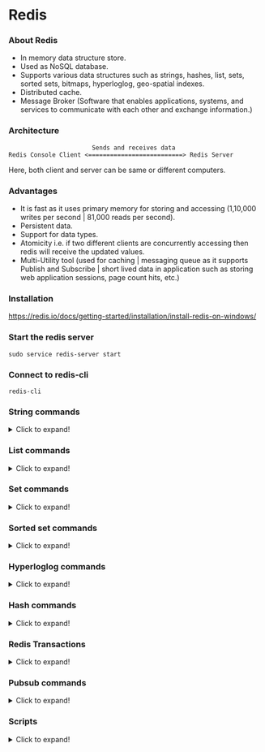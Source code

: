 # Redis

### About Redis
- In memory data structure store.
- Used as NoSQL database.
- Supports various data structures such as strings, hashes, list, sets, sorted sets, bitmaps, hyperloglog, geo-spatial indexes.
- Distributed cache.
- Message Broker (Software that enables applications, systems, and services to communicate with each other and exchange information.)

### Architecture
```
                       Sends and receives data
Redis Console Client <==========================> Redis Server
```
Here, both client and server can be same or different computers.

### Advantages
- It is fast as it uses primary memory for storing and accessing (1,10,000 writes per second | 81,000 reads per second).
- Persistent data.
- Support for data types.
- Atomicity i.e. if two different clients are concurrently accessing then redis will receive the updated values.
- Multi-Utility tool (used for caching | messaging queue as it supports Publish and Subscribe | short lived data in application such as storing web application sessions, page count hits, etc.)

### Installation
https://redis.io/docs/getting-started/installation/install-redis-on-windows/

### Start the redis server
`sudo service redis-server start`

### Connect to redis-cli
`redis-cli`

### String commands

<details>
<summary>Click to expand!</summary>

| Commands | Output | Description |
|----------|--------|-------------|
| set name "Vrishti Gupta" | OK | |
| get name | "Vrishti Gupta" | |
| getrange name 0 8 | "Vrishti G" | |
| mset language English Technology Redis | OK | |
| mget language Technology | 1) "English" <br /> 2) "Redis" | |
| strlen language | (integer) 7 | |
| set counter 1 | OK | |
| get counter | "1" | |
| incr counter | (integer) 2 | |
| incrby counter 10 | (integer) 12 | |
| decr counter | (integer) 11 | |
| decrby counter 8 | (integer) 3 | |
| set pi 3.14 | OK | |
| get pi | "3.14" | |
| incrbyfloat pi 0.1 | "3.24" | | 
| expire pi 10 | (integer) 1 | It will expire the value of pi after 10 seconds |
| get pi | (nil) | Getting value of pi after 10 seconds |
| ttl pi | (integer) -2 | Time to live for pi after 10 seconds |
| setex var 30 "var_ttl = 30" | OK | To set expiry while setting the value |
| keys * | 1) "name" <br /> 2) "Technology" <br /> 3) "language" <br /> 4) "counter" | To show all the keys |
| flushdb ASYNC | OK | Deletes all keys from the connection's current database. |
| keys * | (empty array) | |
| flushall ASYNC | OK | Deletes all keys from all databases. |

</details>

### List commands

<details>
<summary>Click to expand!</summary>

| Commands | Output | Description |
|----------|--------|-------------|
| lpush country India UK | (integer) 2 | |
| lrange country 0 -1 | 1) "UK" <br /> 2) "India" | |
| rpush country USA | (integer) 3 | |
| lrange country 0 -1 | 1) "UK" <br /> 2) "India" <br /> 3) "USA" | |
| llen country | (integer) 3 | |
| lset country 0 Russia | OK | |
| lrange country 0 -1 | 1) "Russia" <br /> 2) "India" <br /> 3) "USA" | |
| linsert country BEFORE USA UK | (integer) 4 | |
| lrange country 0 -1 | 1) "Russia" <br /> 2) "India" <br /> 3) "UK" <br /> 4) "USA" | |
| linsert country AFTER India Italy | (integer) 5 | |
| lrange country 0 -1 | 1) "Russia" <br /> 2) "India" <br /> 3) "Italy" <br /> 4) "UK" <br /> 5) "USA" | |
| lindex country 1 | "India" | |
| lpushx Movies "Harry Potter" "3 idiots" | (integer) 0 | Pushes the element, only if key (list) exists |
| sort country ALPHA | 1) "India" <br /> 2) "Italy" <br /> 3) "Russia" <br /> 4) "UK" <br /> 5) "USA" | |

</details>

### Set commands

<details>
<summary>Click to expand!</summary>

| Commands | Output | Description |
|----------|--------|-------------|
| sadd technology Java Redis React Flutter Angular MongoDB Firebase | (integer) 7 | To add elements in set |
| smembers technology | 1) "React" <br /> 2) "Java" <br /> 3) "Redis" <br /> 4) "MongoDB" <br /> 5) "Firebase" <br /> 6) "Flutter" <br /> 7) "Angular" | To get the elements of the set |
| scard technology | (integer) 7 | To get the count of the elements in the set |
| sismember technology Java | (integer) 1 | |
| sadd frontend React Angular HTML CSS | (integer) 4 | |
| sdiff technology frontend | 1) "Flutter" <br /> 2) "MongoDB" <br /> 3) "Redis" <br /> 4) "Firebase" <br /> 5) "Java" | Returns difference b/w sets i.e elements that are not available in 2nd set |
| sdiffstore diffSet technology frontend | (integer) 5 | To store the result in some other set |
| sinter technology frontend | 1) "Angular" <br /> 2) "React" | Returns the intersection of two sets |
|  sinterstore interSet technology frontend | (integer) 2 | To store the result of intersection in some other set |
| sunion technology frontend | 1) "Firebase" <br /> 2) "HTML" <br /> 3) "Flutter" <br /> 4) "Angular" <br /> 5) "Java" <br /> 6) "React" <br /> 7) "MongoDB" <br /> 8) "Redis" <br /> 9) "CSS" | |
| sunionstore unionSet technology frontend | (integer) 9 | |

</details>

### Sorted set commands

<details>
<summary>Click to expand!</summary>

| Commands | Output | Description |
|----------|--------|-------------|
| zadd users 110 Vrishti 22 Hermione 44 Harry 35 John 20 Alexa | (integer) 5 | To add elements in sorted set along with their score |
| zrange users 0 -1 | 1) "Alexa" <br /> 2) "Hermione" <br /> 3) "John" <br /> 4) "Harry" <br /> 5) "Vrishti" | |
| zrange users 0 -1 withscores | 1) "Alexa" <br />  2) "20" <br />  3) "Hermione" <br />  4) "22" <br />  5) "John" <br />  6) "35" <br />  7) "Harry" <br />  8) "44" <br />  9) "Vrishti" <br /> 10) "110" | To get all the elements in sorted aet along with their scores. |
| zcard users | (integer) 5 | To get the count of number of elements in sorted set |
| zcount users 10 40 | (integer) 3 | To get the count of number of elements within the given range according to the score |
| zcount users -inf +inf | (integer) 5 | |
| zrem users Alexa | (integer) 1 | To remove any element from sorted set |
| zrange users 0 -1 rev withscores <br /> or <br /> zrevrange users 0 -1 withscores | 1) "Vrishti" <br /> 2) "110" <br /> 3) "Harry" <br /> 4) "44" <br /> 5) "John" <br /> 6) "35" <br /> 7) "Hermione" <br /> 8) "22"
| zscore users Vrishti | "110" | To get the zscore of any element |
| zrange users 40 10 byscore rev withscores <br /> or <br /> zrevrangebyscore users 40 10 withscores | 1) "John" <br /> 2) "35" <br /> 3) "Hermione" <br /> 4) "22" | |
| zincrby users 20 Hermione | "42" | To increment the score of any element |
| zremrangebyscore users 0 20 | (integer) 0 | To remove elements within the given range according to the score |
| zremrangebyrank users 0 1 | (integer) 2 | To remove elements within the given range according to the rank |

</details>

### Hyperloglog commands

<details>
<summary>Click to expand!</summary>

| Commands | Output | Description |
|----------|--------|-------------|
| pfadd hll a b c d e f g | (integer) 1 | add elements in hyperloglog |
| pfcount hll | (integer) 7 | |
| pfadd hll2 1 2 3 4 5 6 7 | (integer) 1 | |
| pfcount hll2 | (integer) 7 | |
| pfmerge mergedhll hll hll2 | OK | |
| pfcount mergedhll | (integer) 14 | |

</details>

### Hash commands

<details>
<summary>Click to expand!</summary>

| Commands | Output | Description |
|----------|--------|-------------|
| hset mp name Vrishti Phone 0123456789 age 18 <br /> or <br /> hmset mp name Vrishti Phone 0123456789 age 18 | (integer) 3 | |
| hkeys mp | 1) "name" <br /> 2) "Phone" <br /> 3) "age" | |
| hvals mp | 1) "Vrishti" <br /> 2) "0123456789" <br /> 3) "18" | |
| hgetall mp | 1) "name" <br /> 2) "Vrishti" <br /> 3) "Phone" <br /> 4) "0123456789" <br /> 5) "age" <br /> 6) "18" | |
| hexists mp name | (integer) 1 | To check if key exists in map |
| hlen mp | (integer) 3 | |
| hmget mp name Phone | 1) "Vrishti" <br /> 2) "0123456789" | |
| hincrby mp age 2 | (integer) 20 | |
| hincrbyfloat mp age 1.1 | "21.1" | |
| hdel mp Phone | (integer) 1 | |
| hstrlen mp name | (integer) 7 | |
| hsetnx mp name VG | (integer) 0 | To set the key value pair if it doesn't exist |

</details>

### Redis Transactions

<details>
<summary>Click to expand!</summary>

| Commands | Output | Description |
|----------|--------|-------------|
| multi | OK | All commands after multi will be queued up until exec or discard |
| sadd even 2 4 6 8 | QUEUED | |
| smembers even | QUEUED | |
| hset emailName "user1@example.com" User1 "user2@example.com" User2 | QUEUED | |
| hmget EmailName "user1@example.com" | QUEUED | |
| exec | 1) (integer) 4 <br /> 2) 1) "2" <br />    &nbsp;&nbsp;&nbsp;2) "4"<br />    &nbsp;&nbsp;&nbsp;3) "6"<br />    &nbsp;&nbsp;&nbsp;4) "8"<br /> 3) (integer) 2<br /> 4) 1) (nil) | All queued up transactions before it will be executed |
| discard | OK | All queued up transactions before it will be discarded |
| watch odd | OK | If at least one watched key is modified before the EXEC command, the whole transaction aborts, and EXEC returns a Null reply to notify that the transaction failed. | 

**exec command:**
```
127.0.0.1:6379> multi
OK
127.0.0.1:6379(TX)> sadd even 2 4 6 8
QUEUED
127.0.0.1:6379(TX)> smembers even
QUEUED
127.0.0.1:6379(TX)> hset emailName "user1@example.com" User1 "user2@example.com" User2
QUEUED
127.0.0.1:6379(TX)> hmget EmailName "user1@example.com"
QUEUED
127.0.0.1:6379(TX)> exec
1) (integer) 4
2) 1) "2"
   2) "4"
   3) "6"
   4) "8"
3) (integer) 2
4) 1) (nil)
```

**discard command:**
```
127.0.0.1:6379> multi
OK
127.0.0.1:6379(TX)> sadd odd 1 3 5 7
QUEUED
127.0.0.1:6379(TX)> smembers odd
QUEUED
127.0.0.1:6379(TX)> discard
OK
```

**1. watch command:**
| Session | Commands | Output | Description |
|---------|----------|--------|-------------|
| A | set powerLevel 10 | OK | |
| A | watch powerLevel | OK | |
| B | watch powerLevel | OK | |
| A | incr powerLevel | (integer) 11 | |
| B | incr powerLevel | (integer) 12 | |
| A | multi | OK | |
| B | multi | OK | |
| A | set powerLevel 11 | QUEUED | |
| B | set powerLevel 13 | QUEUED | |
| A | exec | (nil) | |
| B | exec | (nil) | |
| A | get powerLevel | "12" | |

**2. watch command:**
| Session | Commands | Output | Description |
|---------|----------|--------|-------------|
| A | set energyLevel High | OK | |
| A | watch energyLevel | OK | |
| B | watch energyLevel | OK | |
| A | multi | OK | |
| B | multi | OK | |
| A | set energyLevel "Super High" | QUEUED | |
| B | set energyLevel "Low" | QUEUED | |
| A | exec | 1) OK | |
| B | exec | (nil) | |
| A | get energyLevel | "Super High" | |

**3. watch command:**
| Session | Commands | Output | Description |
|---------|----------|--------|-------------|
| A | set energyLevel High | OK | |
| A | watch energyLevel | OK | |
| A | set energyLevel Low | OK | |
| B | set energyLevel Medium | OK | |
| A | multi | OK | |
| B | multi | OK | |
| A | set energyLevel High | QUEUED | |
| B | set energyLevel "Super High" | QUEUED | |
| A | exec | (nil) | |
| B | exec | 1) OK | |
| A | get energyLevel | "Super High" | |

**Conclusion:** If there is change in state of variable (currently being watched), then the another change will not be executed on the watched variable.

</details>

### Pubsub commands

<details>
<summary>Click to expand!</summary>

| Session | Commands | Output | Description |
|---------|----------|--------|-------------|
| A | subscribe codeit | Reading messages... (press Ctrl-C to quit) <br /> 1) "subscribe" <br /> 2) "codeit" <br /> 3) (integer) 1 | To subscribe to a particular channel |
| B | publish codeit "Hello codeit subscribers" | (integer) 1 | |
| C | psubscribe news* h?llo b[ai]ll | Reading messages... (press Ctrl-C to quit) <br /> 1) "psubscribe" <br /> 2) "news*" <br /> 3) (integer) 1 <br /> 1) "psubscribe" <br /> 2) "h?llo" <br /> 3) (integer) 2 <br /> 1) "psubscribe" <br /> 2) "b[ai]ll" <br /> 3) (integer) 3 | To subscribe to some channel based on some pattern |
| B | pubsub channels | 1) "codeit" | Returns all the subscribed channels apart from pattern based subscriptions |
| B | pubsub numsub codeit | 1) "codeit" <br /> 2) (integer) 1 | To get the number of subscribers for the particular channel |
| B | pubsub numpat | (integer) 3 | It returns no. of pattern based subscriptions |

</details>

### Scripts

<details>
<summary>Click to expand!</summary>

| Commands | Output | Description |
|----------|--------|-------------|
| eval "return redis.call('get', KEYS[1])" 1 powerLevel | "12" | |
| eval "return redis.call('set', KEYS[1], ARGV[1])" 1 name Vrishti | OK | |
| eval "return redis.call('mset', KEYS[1], ARGV[1], KEYS[2], ARGV[2])" 2 fname lname Vrishti Gupta | OK | |
| hmset country_cap India "New Delhi" USA "Washington DC" Russia Moscow Germany Berlin Japan Tokyo Italy Rome | OK | |
| zadd country_name 1 Italy 2 India 3 USA | (integer) 3 | |
| eval "return redis.call('hmget', KEYS[1], ARGV[1])" 1 country_cap India | 1) "New Delhi" | |
| eval "local countries = redis.call('zrange', KEYS[1], 0, -1); return redis.call('hmget', KEYS[2], unpack(countries))" 2 country_name country_cap | 1) "Rome" <br /> 2) "New Delhi" <br /> 3) "Washington DC" | To get the values for the countries from map present in sorted set |
| script load "return redis.call('hmget', KEYS[1], ARGV[1])" | "705ff480e4b3f49235b87636f8c77b5fb027d16d" | It will save the script and return hash |
| evalsha 705ff480e4b3f49235b87636f8c77b5fb027d16d 1 country_cap India | 1) "New Delhi" | To run the saved script |
| script exists 705ff480e4b3f49235b87636f8c77b5fb027d16d | 1) (integer) 1 | To check if the script exists or not |
| script flush | OK | It removes all the stored scripts |

</details>
